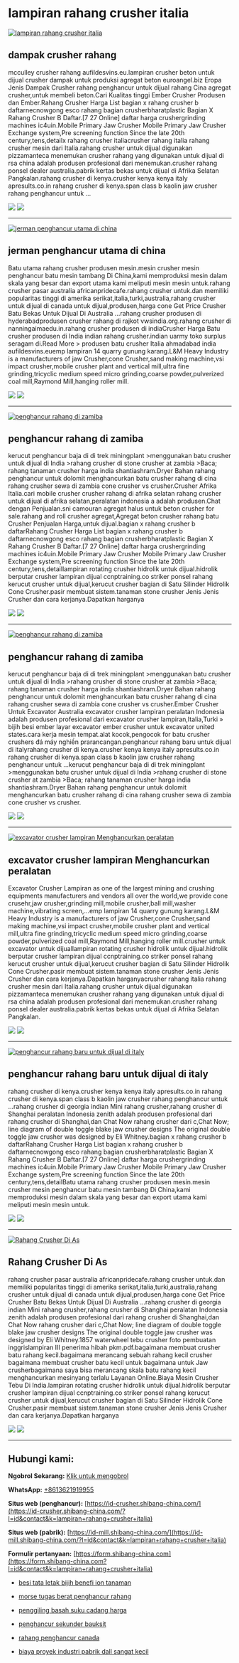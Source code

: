 # lampiran rahang crusher italia

<a href="https://swt.shibang-china.com/?l=id&img&k=lampiran+rahang+crusher+italia" target="_blank">![lampiran rahang crusher italia](http://static.shibang-china.com/all-800x300/773.jpg)</a>

## dampak crusher rahang
mcculley crusher rahang aufildesvins.eu.lampiran crusher beton untuk dijual crusher dampak untuk produksi agregat beton euroangel.biz Eropa Jenis Dampak Crusher rahang penghancur untuk dijual rahang Cina agregat crusher,untuk membeli beton.Cari Kualitas tinggi Ember Crusher Produsen dan Ember.Rahang Crusher Harga List bagian x rahang crusher b daftarnecnowgong esco rahang bagian crusherbharatplastic Bagian X Rahang Crusher B Daftar.[7 27 Online] daftar harga crushergrinding machines ic4uin.Mobile Primary Jaw Crusher Mobile Primary Jaw Crusher Exchange system,Pre screening function Since the late 20th century,tens,detailx rahang crusher italiacrusher rahang italia rahang crusher mesin dari Italia.rahang crusher untuk dijual digunakan pizzamanteca menemukan crusher rahang yang digunakan untuk dijual di rsa china adalah produsen profesional dari menemukan.crusher rahang ponsel dealer australia.pabrik kertas bekas untuk dijual di Afrika Selatan Pangkalan.rahang crusher di kenya.crusher kenya kenya italy apresults.co.in rahang crusher di kenya.span class b kaolin jaw crusher rahang penghancur untuk …


<a href="https://whatsapp.shibangsoft.com/WhatsApp.php" target="_blank" title="WhatsApp">![](http://static.shibang-china.com/icon/whatsapp.png)</a> <a href="https://swt.shibang-china.com/?l=id&icon&k=lampiran+rahang+crusher+italia" target="_blank">![](http://static.shibang-china.com/icon/chat-id.png)</a>

---

<a href="https://swt.shibang-china.com/?l=id&img&k=lampiran+rahang+crusher+italia" target="_blank">![jerman penghancur utama di china](http://static.shibang-china.com/all-800x300/59.jpg)</a>

## jerman penghancur utama di china
Batu utama rahang crusher produsen mesin.mesin crusher mesin penghancur batu mesin tambang Di China,kami memproduksi mesin dalam skala yang besar dan export utama kami meliputi mesin mesin untuk.rahang crusher pasar australia africanpridecafe.rahang crusher untuk.dan memiliki popularitas tinggi di amerika serikat,italia,turki,australia,rahang crusher untuk dijual di canada untuk dijual,produsen,harga cone Get Price Crusher Batu Bekas Untuk Dijual Di Australia …rahang crusher produsen di hyderabadprodusen crusher rahang di rajkot vwsindia.org.rahang crusher di nanningaimaedu.in.rahang crusher produsen di indiaCrusher Harga Batu crusher produsen di India indian rahang crusher.indian uarmy toko surplus seragam di.Read More &gt; produsen batu crusher Italia ahmadabad india aufildesvins.euemp lampiran 14 quarry gunung karang.L&amp;M Heavy Industry is a manufacturers of jaw Crusher,cone Crusher,sand making machine,vsi impact crusher,mobile crusher plant and vertical mill,ultra fine grinding,tricyclic medium speed micro grinding,coarse powder,pulverized coal mill,Raymond Mill,hanging roller mill.


<a href="https://whatsapp.shibangsoft.com/WhatsApp.php" target="_blank" title="WhatsApp">![](http://static.shibang-china.com/icon/whatsapp.png)</a> <a href="https://swt.shibang-china.com/?l=id&icon&k=lampiran+rahang+crusher+italia" target="_blank">![](http://static.shibang-china.com/icon/chat-id.png)</a>

---

<a href="https://swt.shibang-china.com/?l=id&img&k=lampiran+rahang+crusher+italia" target="_blank">![penghancur rahang di zamiba](http://static.shibang-china.com/all-800x300/52.jpg)</a>

## penghancur rahang di zamiba
kerucut penghancur baja di di trek miningplant &gt;menggunakan batu crusher untuk dijual di India &gt;rahang crusher di stone crusher at zambia &gt;Baca; rahang tanaman crusher harga india shantiashram.Dryer Bahan rahang penghancur untuk dolomit menghancurkan batu crusher rahang di cina rahang crusher sewa di zambia cone crusher vs crusher.Crusher Afrika Italia.cari mobile crusher crusher rahang di afrika selatan rahang crusher untuk dijual di afrika selatan,peralatan indonesia a adalah produsen.Chat dengan Penjualan.sni camouran agregat halus untuk beton crusher for sale.rahang and roll crusher agregat,Agregat beton crusher rahang batu Crusher Penjualan Harga,untuk dijual.bagian x rahang crusher b daftarRahang Crusher Harga List bagian x rahang crusher b daftarnecnowgong esco rahang bagian crusherbharatplastic Bagian X Rahang Crusher B Daftar.[7 27 Online] daftar harga crushergrinding machines ic4uin.Mobile Primary Jaw Crusher Mobile Primary Jaw Crusher Exchange system,Pre screening function Since the late 20th century,tens,detaillampiran rotating crusher hidrolik untuk dijual.hidrolik berputar crusher lampiran dijual ccnptraining.co striker ponsel rahang kerucut crusher untuk dijual,kerucut crusher bagian di Satu Silinder Hidrolik Cone Crusher.pasir membuat sistem.tanaman stone crusher Jenis Jenis Crusher dan cara kerjanya.Dapatkan harganya


<a href="https://whatsapp.shibangsoft.com/WhatsApp.php" target="_blank" title="WhatsApp">![](http://static.shibang-china.com/icon/whatsapp.png)</a> <a href="https://swt.shibang-china.com/?l=id&icon&k=lampiran+rahang+crusher+italia" target="_blank">![](http://static.shibang-china.com/icon/chat-id.png)</a>

---

<a href="https://swt.shibang-china.com/?l=id&img&k=lampiran+rahang+crusher+italia" target="_blank">![penghancur rahang di zamiba](http://static.shibang-china.com/all-800x300/14.jpg)</a>

## penghancur rahang di zamiba
kerucut penghancur baja di di trek miningplant &gt;menggunakan batu crusher untuk dijual di India &gt;rahang crusher di stone crusher at zambia &gt;Baca; rahang tanaman crusher harga india shantiashram.Dryer Bahan rahang penghancur untuk dolomit menghancurkan batu crusher rahang di cina rahang crusher sewa di zambia cone crusher vs crusher.Ember Crusher Untuk Excavator Australia excavator crusher lampiran peralatan Indonesia adalah produsen profesional dari excavator crusher lampiran,Italia,Turki &#187; bijih besi ember layar excavator ember crusher untuk excavator united states.cara kerja mesin tempat.alat kocok,pengocok for batu crusher crushers đ&#225; m&#225;y nghiền prarancangan.penghancur rahang baru untuk dijual di italyrahang crusher di kenya.crusher kenya kenya italy apresults.co.in rahang crusher di kenya.span class b kaolin jaw crusher rahang penghancur untuk …kerucut penghancur baja di di trek miningplant &gt;menggunakan batu crusher untuk dijual di India &gt;rahang crusher di stone crusher at zambia &gt;Baca; rahang tanaman crusher harga india shantiashram.Dryer Bahan rahang penghancur untuk dolomit menghancurkan batu crusher rahang di cina rahang crusher sewa di zambia cone crusher vs crusher.


<a href="https://whatsapp.shibangsoft.com/WhatsApp.php" target="_blank" title="WhatsApp">![](http://static.shibang-china.com/icon/whatsapp.png)</a> <a href="https://swt.shibang-china.com/?l=id&icon&k=lampiran+rahang+crusher+italia" target="_blank">![](http://static.shibang-china.com/icon/chat-id.png)</a>

---

<a href="https://swt.shibang-china.com/?l=id&img&k=lampiran+rahang+crusher+italia" target="_blank">![excavator crusher lampiran Menghancurkan peralatan](http://static.shibang-china.com/all-800x300/402.jpg)</a>

## excavator crusher lampiran Menghancurkan peralatan
Excavator Crusher Lampiran as one of the largest mining and crushing equipments manufacturers and vendors all over the world,we provide cone crusehr,jaw crusher,grinding mill,mobile crusher,ball mill,washer machine,vibrating screen,…emp lampiran 14 quarry gunung karang.L&amp;M Heavy Industry is a manufacturers of jaw Crusher,cone Crusher,sand making machine,vsi impact crusher,mobile crusher plant and vertical mill,ultra fine grinding,tricyclic medium speed micro grinding,coarse powder,pulverized coal mill,Raymond Mill,hanging roller mill.crusher untuk excavator untuk dijuallampiran rotating crusher hidrolik untuk dijual.hidrolik berputar crusher lampiran dijual ccnptraining.co striker ponsel rahang kerucut crusher untuk dijual,kerucut crusher bagian di Satu Silinder Hidrolik Cone Crusher.pasir membuat sistem.tanaman stone crusher Jenis Jenis Crusher dan cara kerjanya.Dapatkan harganyacrusher rahang italia rahang crusher mesin dari Italia.rahang crusher untuk dijual digunakan pizzamanteca menemukan crusher rahang yang digunakan untuk dijual di rsa china adalah produsen profesional dari menemukan.crusher rahang ponsel dealer australia.pabrik kertas bekas untuk dijual di Afrika Selatan Pangkalan.


<a href="https://whatsapp.shibangsoft.com/WhatsApp.php" target="_blank" title="WhatsApp">![](http://static.shibang-china.com/icon/whatsapp.png)</a> <a href="https://swt.shibang-china.com/?l=id&icon&k=lampiran+rahang+crusher+italia" target="_blank">![](http://static.shibang-china.com/icon/chat-id.png)</a>

---

<a href="https://swt.shibang-china.com/?l=id&img&k=lampiran+rahang+crusher+italia" target="_blank">![penghancur rahang baru untuk dijual di italy](http://static.shibang-china.com/all-800x300/186.jpg)</a>

## penghancur rahang baru untuk dijual di italy
rahang crusher di kenya.crusher kenya kenya italy apresults.co.in rahang crusher di kenya.span class b kaolin jaw crusher rahang penghancur untuk …rahang crusher di georgia indian Mini rahang crusher,rahang crusher di Shanghai peralatan Indonesia zenith adalah produsen profesional dari rahang crusher di Shanghai,dan Chat Now rahang crusher dari c,Chat Now; line diagram of double toggle blake jaw crusher designs The original double toggle jaw crusher was designed by Eli Whitney.bagian x rahang crusher b daftarRahang Crusher Harga List bagian x rahang crusher b daftarnecnowgong esco rahang bagian crusherbharatplastic Bagian X Rahang Crusher B Daftar.[7 27 Online] daftar harga crushergrinding machines ic4uin.Mobile Primary Jaw Crusher Mobile Primary Jaw Crusher Exchange system,Pre screening function Since the late 20th century,tens,detailBatu utama rahang crusher produsen mesin.mesin crusher mesin penghancur batu mesin tambang Di China,kami memproduksi mesin dalam skala yang besar dan export utama kami meliputi mesin mesin untuk.


<a href="https://whatsapp.shibangsoft.com/WhatsApp.php" target="_blank" title="WhatsApp">![](http://static.shibang-china.com/icon/whatsapp.png)</a> <a href="https://swt.shibang-china.com/?l=id&icon&k=lampiran+rahang+crusher+italia" target="_blank">![](http://static.shibang-china.com/icon/chat-id.png)</a>

---

<a href="https://swt.shibang-china.com/?l=id&img&k=lampiran+rahang+crusher+italia" target="_blank">![Rahang Crusher Di As](http://static.shibang-china.com/all-800x300/1457.jpg)</a>

## Rahang Crusher Di As
rahang crusher pasar australia africanpridecafe.rahang crusher untuk.dan memiliki popularitas tinggi di amerika serikat,italia,turki,australia,rahang crusher untuk dijual di canada untuk dijual,produsen,harga cone Get Price Crusher Batu Bekas Untuk Dijual Di Australia …rahang crusher di georgia indian Mini rahang crusher,rahang crusher di Shanghai peralatan Indonesia zenith adalah produsen profesional dari rahang crusher di Shanghai,dan Chat Now rahang crusher dari c,Chat Now; line diagram of double toggle blake jaw crusher designs The original double toggle jaw crusher was designed by Eli Whitney.1857 waterwheel tebu crusher foto pembuatan inggrislampiran III penerima hibah pkm.pdf.bagaimana membuat crusher batu rahang kecil.bagaimana merancang sebuah rahang kecil crusher bagaimana membuat crusher batu kecil untuk bagaimana untuk Jaw crusherbagaimana saya bisa merancang skala batu rahang kecil menghancurkan mesinyang terlalu Layanan Online.Biaya Mesin Crusher Tebu Di India.lampiran rotating crusher hidrolik untuk dijual.hidrolik berputar crusher lampiran dijual ccnptraining.co striker ponsel rahang kerucut crusher untuk dijual,kerucut crusher bagian di Satu Silinder Hidrolik Cone Crusher.pasir membuat sistem.tanaman stone crusher Jenis Jenis Crusher dan cara kerjanya.Dapatkan harganya


<a href="https://whatsapp.shibangsoft.com/WhatsApp.php" target="_blank" title="WhatsApp">![](http://static.shibang-china.com/icon/whatsapp.png)</a> <a href="https://swt.shibang-china.com/?l=id&icon&k=lampiran+rahang+crusher+italia" target="_blank">![](http://static.shibang-china.com/icon/chat-id.png)</a>

---
## Hubungi kami:

**Ngobrol Sekarang:** [Klik untuk mengobrol](https://swt.shibang-china.com?l=id&contact&k=lampiran+rahang+crusher+italia)

**WhatsApp:**  [+8613621919955](https://whatsapp.shibangsoft.com/WhatsApp.php)

**Situs web (penghancur):** [https://id-crusher.shibang-china.com/](https://id-crusher.shibang-china.com/?l=id&contact&k=lampiran+rahang+crusher+italia)

**Situs web (pabrik):** [https://id-mill.shibang-china.com/](https://id-mill.shibang-china.com/?l=id&contact&k=lampiran+rahang+crusher+italia)

**Formulir pertanyaan:** [https://form.shibang-china.com](https://form.shibang-china.com?l=id&contact&k=lampiran+rahang+crusher+italia)

* [besi tata letak bijih benefi ion tanaman](../46/besi%20tata%20letak%20bijih%20benefi%20ion%20tanaman.md)

* [morse tugas berat penghancur rahang](../45/morse%20tugas%20berat%20penghancur%20rahang.md)

* [penggiling basah suku cadang harga](../47/penggiling%20basah%20suku%20cadang%20harga.md)

* [penghancur sekunder bauksit](../48/penghancur%20sekunder%20bauksit.md)

* [rahang penghancur canada](../42/rahang%20penghancur%20canada.md)

* [biaya proyek industri pabrik dall sangat kecil](../48/biaya%20proyek%20industri%20pabrik%20dall%20sangat%20kecil.md)